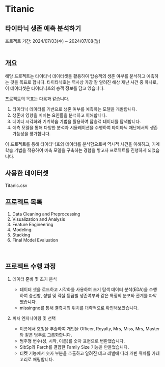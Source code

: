 # Titanic
## 타이타닉 생존 예측 분석하기
프로젝트 기간: 2024/07/03(수) ~ 2024/07/08(월)  
<br/>
## 개요
해당 프로젝트는 타이타닉 데이터셋을 활용하여 탑승객의 생존 여부를 분석하고 예측하는 것을 목표로 합니다. 타이타닉호는 역사상 가장 잘 알려진 해상 재난 사건 중 하나로, 이 데이터셋은 타이타닉호의 승객 정보를 담고 있습니다.  

프로젝트의 목표는 다음과 같습니다.
1. 타이타닉 데이터를 기반으로 생존 여부를 예측하는 모델을 개발합니다.
2. 생존에 영향을 미치는 요인들을 분석하고 이해합니다.
3. 데이터 시각화와 기계학습 기법을 활용하여 탑승객 데이터를 탐색합니다.
4. 예측 모델을 통해 다양한 분석과 시뮬레이션을 수행하여 타이타닉 재난에서의 생존 가능성을 평가합니다.

이 프로젝트를 통해 타이타닉호의 데이터를 분석함으로써 역사적 사건을 이해하고, 기계학습 기법을 적용하여 예측 모델을 구축하는 경험을 쌓고자 프로젝트를 진행하게 되었습니다.
<br/>
## 사용한 데이터셋
Titanic.csv
<br/>

## 프로젝트 목록
1. Data Cleaning and Preprocessing
2. Visualization and Analysis
3. Feature Engineering
4. Modeling
5. Stacking
6. Final Model Evaluation
  
<br/>

## 프로젝트 수행 과정
1. 데이터 준비 및 초기 분석  
    - 데이터 셋을 로드하고 시각화를 사용하여 초기 탐색 데이터 분석(EDA)을 수행하여 승선항, 성별 및 객실 등급별 생존여부와 같은 특징의 분포와 관계를 파악했습니다.
    - missingno를 통해 결측치의 위치를 대략적으로 확인해보았습니다.
  
2. 피처 엔지니어링 및 선택
    - 이름에서 호칭을 추출하여 개인을 Officer, Royalty, Mrs, Miss, Mrs, Master와 같은 범주로 그룹화합니다.
    - 범주형 변수(성, 시작, 이름)를 숫자 표현으로 변환했습니다.
    - SibSp와 Parch를 결합한 Family Size 기능을 만들었습니다.
    - 티켓 기능에서 숫자 부분을 추출하고 알려진 데크 레벨에 따라 캐빈 위치를 카테고리로 매핑합니다.

